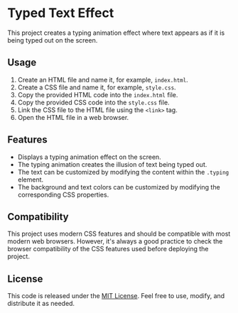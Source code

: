 # Typed Text Effect

This project creates a typing animation effect where text appears as if it is being typed out on the screen.

## Usage

1. Create an HTML file and name it, for example, `index.html`.
2. Create a CSS file and name it, for example, `style.css`.
3. Copy the provided HTML code into the `index.html` file.
4. Copy the provided CSS code into the `style.css` file.
5. Link the CSS file to the HTML file using the `<link>` tag.
6. Open the HTML file in a web browser.

## Features

- Displays a typing animation effect on the screen.
- The typing animation creates the illusion of text being typed out.
- The text can be customized by modifying the content within the `.typing` element.
- The background and text colors can be customized by modifying the corresponding CSS properties.


## Compatibility

This project uses modern CSS features and should be compatible with most modern web browsers. However, it's always a good practice to check the browser compatibility of the CSS features used before deploying the project.

## License

This code is released under the [MIT License](LICENSE). Feel free to use, modify, and distribute it as needed.
